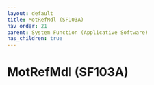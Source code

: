```yaml
---
layout: default
title: MotRefMdl (SF103A)
nav_order: 21
parent: System Function (Applicative Software)
has_children: true
---
```

# MotRefMdl (SF103A)
